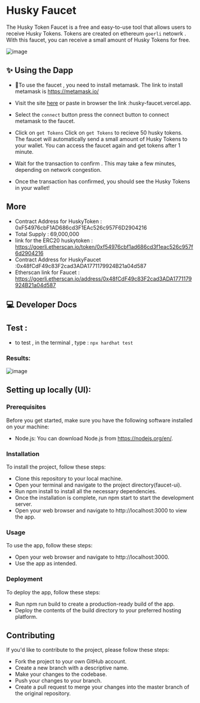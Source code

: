 # Husky Faucet
The Husky Token Faucet is a free and easy-to-use tool that allows users to receive Husky Tokens. Tokens are created on ethereum `goerli` netowrk . With this faucet, you can receive a small amount of Husky Tokens for free.

![image](https://user-images.githubusercontent.com/105551807/227036152-aa024191-7b5b-48ec-9c21-3bac4eeea2f0.png)




## :sparkles: Using the Dapp


 -  :fox_face:To use the faucet , you need to install metamask.
The link to install metamask  is https://metamask.io/ 

- Visit the site [here](husky-faucet.vercel.app) or paste in browser the link :husky-faucet.vercel.app.




- Select the `connect` button
press the connect button to connect metamask to the faucet.

- Click on `get Tokens` 
Click on `get Tokens` to recieve 50 husky tokens.<br>
The faucet will automatically send a small amount of Husky Tokens to your wallet.
You can access the faucet again and get tokens after 1 minute.


- Wait for the transaction to confirm . This may take a few minutes, depending on network congestion.
- Once the transaction has confirmed, you should see the Husky Tokens in your wallet!

## More

 - Contract Address for HuskyToken : 0xF54976cbF1AD686cd3F1EAc526c957F6D2904216
 - Total Supply : 69,000,000
 - link for the ERC20 huskytoken : https://goerli.etherscan.io/token/0xf54976cbf1ad686cd3f1eac526c957f6d2904216
 - Contract Address for HuskyFaucet :0x48fCdF49c83F2cad3ADA1771179924B21a04d587
 - Etherscan link for Faucet : https://goerli.etherscan.io/address/0x48fCdF49c83F2cad3ADA1771179924B21a04d587
 
 ## :computer: Developer Docs
 
 ##  Test :
  - to test , in the terminal , type : `npx hardhat test`
  
  ### Results:
  ![image](https://user-images.githubusercontent.com/105551807/227035964-f21c23af-cf07-44aa-aa0a-663d42ef5412.png)

 
 
 
 
 ##  Setting up locally (UI):
 
 
 ### Prerequisites
Before you get started, make sure you have the following software installed on your machine:

- Node.js: You can download Node.js from https://nodejs.org/en/.
### Installation
To install the project, follow these steps:

- Clone this repository to your local machine.
- Open your terminal and navigate to the project directory(faucet-ui).
- Run npm install to install all the necessary dependencies.
- Once the installation is complete, run npm start to start the development server.
- Open your web browser and navigate to http://localhost:3000 to view the app.
### Usage
To use the app, follow these steps:

- Open your web browser and navigate to http://localhost:3000.
- Use the app as intended.
### Deployment
To deploy the app, follow these steps:

- Run npm run build to create a production-ready build of the app.
- Deploy the contents of the build directory to your preferred hosting platform.
##  Contributing
If you'd like to contribute to the project, please follow these steps:

- Fork the project to your own GitHub account.
- Create a new branch with a descriptive name.
- Make your changes to the codebase.
- Push your changes to your branch.
- Create a pull request to merge your changes into the master branch of the original repository.

